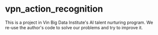 # vpn_action_recognition
This is a project in Vin Big Data Institute's AI talent nurturing program. We re-use the author's code to solve our problems and try to improve it.
